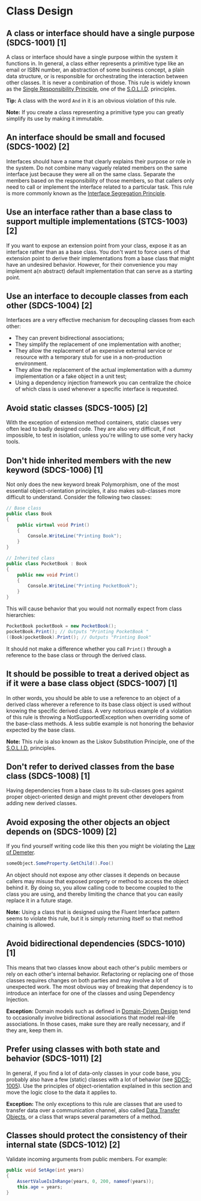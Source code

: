 # Class Design
## A class or interface should have a single purpose (SDCS-1001) [1][](#SDCS-1001)
A class or interface should have a single purpose within the system it functions in. In general, a class either represents a primitive type like an email or ISBN number, an abstraction of some business concept, a plain data structure, or is responsible for orchestrating the interaction between other classes. It is never a combination of those. This rule is widely known as the [Single Responsibility Principle](https://en.wikipedia.org/wiki/Single_responsibility_principle), one of the [S.O.L.I.D](https://en.wikipedia.org/wiki/SOLID_(object-oriented_design)). principles.

**Tip:** A class with the word `And` in it is an obvious violation of this rule.

**Note:** If you create a class representing a primitive type you can greatly simplify its use by making it immutable.

## An interface should be small and focused (SDCS-1002) [2][](#SDCS-1002) 
Interfaces should have a name that clearly explains their purpose or role in the system. Do not combine many vaguely related members on the same interface just because they were all on the same class. Separate the members based on the responsibility of those members, so that callers only need to call or implement the interface related to a particular task. This rule is more commonly known as the [Interface Segregation Principle](https://en.wikipedia.org/wiki/Interface_segregation_principle).

## Use an interface rather than a base class to support multiple implementations (STCS-1003) [2][](#SDCS-1003)
If you want to expose an extension point from your class, expose it as an interface rather than as a base class. You don't want to force users of that extension point to derive their implementations from a base class that might have an undesired behavior. However, for their convenience you may implement a(n abstract) default implementation that can serve as a starting point.

## Use an interface to decouple classes from each other (SDCS-1004) [2][](#SDCS-1004)
Interfaces are a very effective mechanism for decoupling classes from each other: 
* They can prevent bidirectional associations;
* They simplify the replacement of one implementation with another;
* They allow the replacement of an expensive external service or resource with a temporary stub for use in a non-production environment.
* They allow the replacement of the actual implementation with a dummy implementation or a fake object in a unit test;
* Using a dependency injection framework you can centralize the choice of which class is used whenever a specific interface is requested.

## Avoid static classes (SDCS-1005) [2][](#SDCS-1005)
With the exception of extension method containers, static classes very often lead to badly designed code. They are also very difficult, if not impossible, to test in isolation, unless you're willing to use some very hacky tools.

## Don't hide inherited members with the new keyword (SDCS-1006) [1][](#SDCS-1006)
Not only does the new keyword break Polymorphism, one of the most essential object-orientation principles, it also makes sub-classes more difficult to understand. Consider the following two classes:

```csharp
// Base class
public class Book 
{
    public virtual void Print() 
    {
        Console.WriteLine("Printing Book");
    } 
}
```
```csharp
// Inherited class
public class PocketBook : Book 
{
    public new void Print()
    {
        Console.WriteLine("Printing PocketBook");
    } 
}
```
This will cause behavior that you would not normally expect from class hierarchies:
```csharp
PocketBook pocketBook = new PocketBook();
pocketBook.Print(); // Outputs "Printing PocketBook "
((Book)pocketBook).Print(); // Outputs "Printing Book"
```
It should not make a difference whether you call `Print()` through a reference to the base class or through the derived class.

## It should be possible to treat a derived object as if it were a base class object (SDCS-1007) [1][](#SDCS-1007)
In other words, you should be able to use a reference to an object of a derived class wherever a reference to its base class object is used without knowing the specific derived class. A very notorious example of a violation of this rule is throwing a NotSupportedException when overriding some of the base-class methods. A less subtle example is not honoring the behavior expected by the base class.

**Note:** This rule is also known as the Liskov Substitution Principle, one of the [S.O.L.I.D.](http://www.lostechies.com/blogs/chad_myers/archive/2008/03/07/pablo-s-topic-of-the-month-march-solid-principles.aspx) principles.

## Don't refer to derived classes from the base class (SDCS-1008) [1][](#SDCS-1008)
Having dependencies from a base class to its sub-classes goes against proper object-oriented design and might prevent other developers from adding new derived classes.

## Avoid exposing the other objects an object depends on (SDCS-1009) [2][](#SDCS-1009)
If you find yourself writing code like this then you might be violating the [Law of Demeter](http://en.wikipedia.org/wiki/Law_of_Demeter).
```csharp
someObject.SomeProperty.GetChild().Foo()
```
An object should not expose any other classes it depends on because callers may misuse that exposed property or method to access the object behind it. By doing so, you allow calling code to become coupled to the class you are using, and thereby limiting the chance that you can easily replace it in a future stage.

**Note:** Using a class that is designed using the Fluent Interface pattern seems to violate this rule, but it is simply returning itself so that method chaining is allowed.

## Avoid bidirectional dependencies (SDCS-1010) [1][](#SDCS-1010)
This means that two classes know about each other's public members or rely on each other's internal behavior. Refactoring or replacing one of those classes requires changes on both parties and may involve a lot of unexpected work. The most obvious way of breaking that dependency is to introduce an interface for one of the classes and using Dependency Injection.

**Exception:** Domain models such as defined in [Domain-Driven Design](http://domaindrivendesign.org/) tend to occasionally involve bidirectional associations that model real-life associations. In those cases, make sure they are really necessary, and if they are, keep them in.

## Prefer using classes with both state and behavior (SDCS-1011) [2][](#SDCS-1011)
In general, if you find a lot of data-only classes in your code base, you probably also have a few (static) classes with a lot of behavior (see [SDCS-1005](#avoid-static-classes-sdcs-1005-2)). Use the principles of object-orientation explained in this section and move the logic close to the data it applies to.

**Exception:** The only exceptions to this rule are classes that are used to transfer data over a communication channel, also called [Data Transfer Objects](http://martinfowler.com/eaaCatalog/dataTransferObject.html), or a class that wraps several parameters of a method.

## Classes should protect the consistency of their internal state (SDCS-1012) [2][](#SDCS-1012)
Validate incoming arguments from public members. For example:
```csharp
public void SetAge(int years)
{
    AssertValueIsInRange(years, 0, 200, nameof(years));
    this.age = years;
}
```